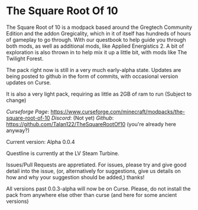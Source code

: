 # The Square Root Of 10
The Square Root of 10 is a modpack based around the Gregtech Community Edition and the addon Gregicality, which in it of itself has hundreds of hours of gameplay to go through. With our questbook to help guide you through both mods, as well as additional mods, like Applied Energistics 2. A bit of exploration is also thrown in to help mix it up a little bit, with mods like The Twilight Forest.

The pack right now is still in a very much early-alpha state. Updates are being posted to github in the form of commits, with occasional version updates on Curse.

It is also a very light pack, requiring as little as 2GB of ram to run (Subject to change)

_Curseforge Page_: https://www.curseforge.com/minecraft/modpacks/the-square-root-of-10
_Discord_: (Not yet)
_Github_: https://github.com/Talan122/TheSquareRootOf10 (you're already here anyway?)

Current version: Alpha 0.0.4

Questline is currently at the LV Steam Turbine.

Issues/Pull Requests are appretiated. For issues, please try and give good detail into the issue, (or, alternatively for suggestions, give us details on how and why your suggestion should be added,) thanks!

All versions past 0.0.3-alpha will now be on Curse. Please, do not install the pack from anywhere else other than curse (and here for some ancient versions)
